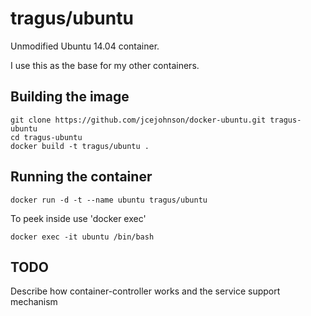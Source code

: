# tragus/ubuntu
Unmodified Ubuntu 14.04 container.

I use this as the base for my other containers.

## Building the image

```
git clone https://github.com/jcejohnson/docker-ubuntu.git tragus-ubuntu
cd tragus-ubuntu
docker build -t tragus/ubuntu .
```

## Running the container

```
docker run -d -t --name ubuntu tragus/ubuntu
```

To peek inside use 'docker exec'

```
docker exec -it ubuntu /bin/bash
```

## TODO

Describe how container-controller works and the service support mechanism

